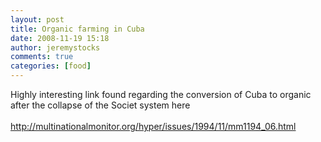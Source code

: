 ```yaml
---
layout: post
title: Organic farming in Cuba
date: 2008-11-19 15:18
author: jeremystocks
comments: true
categories: [food]
---
```

Highly interesting link found regarding the conversion of Cuba to organic after the collapse of the Societ system here<br /><br />http://multinationalmonitor.org/hyper/issues/1994/11/mm1194_06.html
